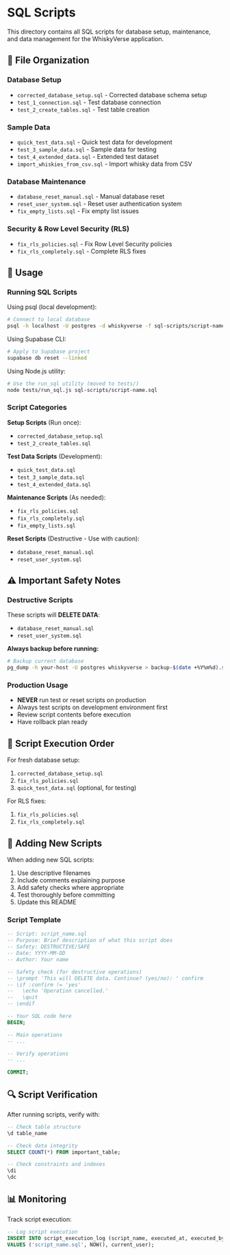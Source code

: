 # SQL Scripts

This directory contains all SQL scripts for database setup, maintenance, and data management for the WhiskyVerse application.

## 📁 File Organization

### Database Setup
- `corrected_database_setup.sql` - Corrected database schema setup
- `test_1_connection.sql` - Test database connection
- `test_2_create_tables.sql` - Test table creation

### Sample Data
- `quick_test_data.sql` - Quick test data for development
- `test_3_sample_data.sql` - Sample data for testing
- `test_4_extended_data.sql` - Extended test dataset
- `import_whiskies_from_csv.sql` - Import whisky data from CSV

### Database Maintenance
- `database_reset_manual.sql` - Manual database reset
- `reset_user_system.sql` - Reset user authentication system
- `fix_empty_lists.sql` - Fix empty list issues

### Security & Row Level Security (RLS)
- `fix_rls_policies.sql` - Fix Row Level Security policies
- `fix_rls_completely.sql` - Complete RLS fixes

## 🚀 Usage

### Running SQL Scripts

Using psql (local development):
```bash
# Connect to local database
psql -h localhost -U postgres -d whiskyverse -f sql-scripts/script-name.sql
```

Using Supabase CLI:
```bash
# Apply to Supabase project
supabase db reset --linked
```

Using Node.js utility:
```bash
# Use the run_sql utility (moved to tests/)
node tests/run_sql.js sql-scripts/script-name.sql
```

### Script Categories

**Setup Scripts** (Run once):
- `corrected_database_setup.sql`
- `test_2_create_tables.sql`

**Test Data Scripts** (Development):
- `quick_test_data.sql`
- `test_3_sample_data.sql`
- `test_4_extended_data.sql`

**Maintenance Scripts** (As needed):
- `fix_rls_policies.sql`
- `fix_rls_completely.sql`
- `fix_empty_lists.sql`

**Reset Scripts** (Destructive - Use with caution):
- `database_reset_manual.sql`
- `reset_user_system.sql`

## ⚠️ Important Safety Notes

### Destructive Scripts
These scripts will **DELETE DATA**:
- `database_reset_manual.sql`
- `reset_user_system.sql`

**Always backup before running:**
```bash
# Backup current database
pg_dump -h your-host -U postgres whiskyverse > backup-$(date +%Y%m%d).sql
```

### Production Usage
- **NEVER** run test or reset scripts on production
- Always test scripts on development environment first
- Review script contents before execution
- Have rollback plan ready

## 🔧 Script Execution Order

For fresh database setup:
1. `corrected_database_setup.sql`
2. `fix_rls_policies.sql`
3. `quick_test_data.sql` (optional, for testing)

For RLS fixes:
1. `fix_rls_policies.sql`
2. `fix_rls_completely.sql`

## 📝 Adding New Scripts

When adding new SQL scripts:
1. Use descriptive filenames
2. Include comments explaining purpose
3. Add safety checks where appropriate
4. Test thoroughly before committing
5. Update this README

### Script Template
```sql
-- Script: script_name.sql
-- Purpose: Brief description of what this script does
-- Safety: DESTRUCTIVE/SAFE
-- Date: YYYY-MM-DD
-- Author: Your name

-- Safety check (for destructive operations)
-- \prompt 'This will DELETE data. Continue? (yes/no): ' confirm
-- \if :confirm != 'yes'
--   \echo 'Operation cancelled.'
--   \quit
-- \endif

-- Your SQL code here
BEGIN;

-- Main operations
-- ...

-- Verify operations
-- ...

COMMIT;
```

## 🔍 Script Verification

After running scripts, verify with:
```sql
-- Check table structure
\d table_name

-- Check data integrity
SELECT COUNT(*) FROM important_table;

-- Check constraints and indexes
\di
\dc
```

## 📊 Monitoring

Track script execution:
```sql
-- Log script execution
INSERT INTO script_execution_log (script_name, executed_at, executed_by) 
VALUES ('script_name.sql', NOW(), current_user);
```